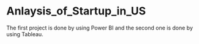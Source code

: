 # Anlaysis_of_Startup_in_US

The first project is done by using Power BI and the second one is done by using Tableau.
